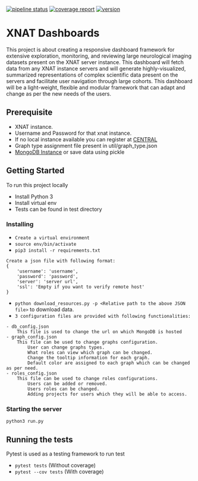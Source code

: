 [![pipeline status](https://gitlab.com/Udolf47/xnat_dashboards/badges/master/pipeline.svg)](https://gitlab.com/Udolf47/xnat_dashboards/-/commits/master)
[![coverage report](https://gitlab.com/Udolf47/xnat_dashboards/badges/master/coverage.svg)](https://gitlab.com/Udolf47/xnat_dashboards/-/commits/master)
[![version](https://img.shields.io/badge/version-v0.2.0-brightgreen)](https://gitlab.com/Udolf47/xnat_dashboards/-/commits/master)



# XNAT Dashboards

This project is about creating a responsive dashboard framework for extensive exploration, monitoring, and reviewing large neurological imaging datasets present on the XNAT server instance. This dashboard will fetch data from any XNAT instance servers and will generate highly-visualized, summarized representations of complex scientific data present on the servers and facilitate user navigation through large cohorts. This dashboard will be a light-weight, flexible and modular framework that can adapt and change as per the new needs of the users.

## Prerequisite

- XNAT instance.
- Username and Password for that xnat instance.
- If no local instance available you can register at [CENTRAL](https://central.xnat.org)
- Graph type assignment file present in util/graph_type.json
- [MongoDB Instance](https://www.mongodb.com/) or save data using pickle

## Getting Started

To run this project locally

- Install Python 3
- Install virtual env
- Tests can be found in test directory

### Installing

- ```Create a virtual environment```
- ```source env/bin/activate```
- ```pip3 install -r requirements.txt```
```
Create a json file with following format:
{
    'username': 'username',
    'password': 'password',
    'server': 'server url',
    'ssl': 'Empty if you want to verify remote host'
}
```
- ```python download_resources.py -p <Relative path to the above JSON file>``` to download data.
- ``` 3 configuration files are provided with following functionalities: ```
```
- db_config.json
    This file is used to change the url on which MongoDB is hosted
- graph_config.json
    This file can be used to change graphs configuration.
        User can change graphs types.
        What roles can view which graph can be changed.
        Change the tooltip information for each graph.
        Default color are assigned to each graph which can be changed as per need.
- roles_config.json
    This file can be used to change roles configurations.
        Users can be added or removed.
        Users roles can be changed.
        Adding projects for users which they will be able to access.
```

### Starting the server

```python3 run.py```

## Running the tests

Pytest is used as a testing framework to run test

- ``` pytest tests ```          (Without coverage)
- ``` pytest --cov tests ```    (With coverage)
